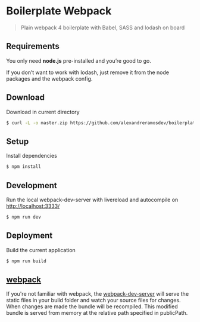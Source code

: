 # Boilerplate Webpack

> Plain webpack 4 boilerplate with Babel, SASS and lodash on board

## Requirements

You only need <b>node.js</b> pre-installed and you’re good to go.

If you don’t want to work with lodash, just remove it from the node packages and the webpack config.

## Download

Download in current directory

```sh
$ curl -L -o master.zip https://github.com/alexandreramosdev/boilerplate-webpack/archive/master.zip && unzip master.zip && rm master.zip && mv ./webpack-boilerplate-master/{.,}* ./ && rm -r ./webpack-boilerplate-master
```

## Setup

Install dependencies

```sh
$ npm install
```

## Development

Run the local webpack-dev-server with livereload and autocompile on [http://localhost:3333/](http://localhost:3333/)

```sh
$ npm run dev
```

## Deployment

Build the current application

```sh
$ npm run build
```

## [webpack](https://webpack.js.org/)

If you're not familiar with webpack, the [webpack-dev-server](https://webpack.js.org/configuration/dev-server/) will serve the static files in your build folder and watch your source files for changes.
When changes are made the bundle will be recompiled. This modified bundle is served from memory at the relative path specified in publicPath.
